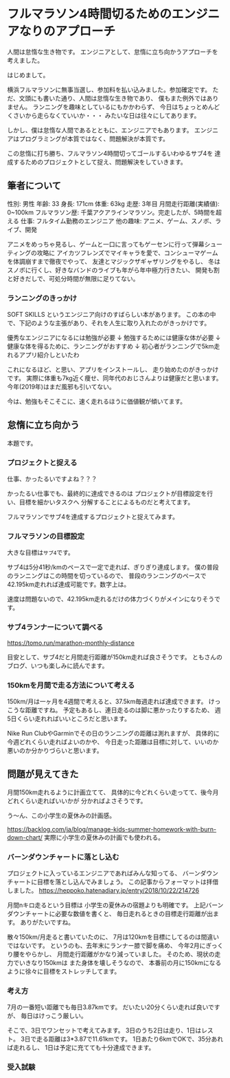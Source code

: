 # フルマラソン4時間切るためのエンジニアなりのアプローチ

人間は怠惰な生き物です。
エンジニアとして、怠惰に立ち向かうアプローチを考えました。

はじめまして。

横浜フルマラソンに無事当選し、参加料を払い込みました。参加確定です。
ただ、文頭にも書いた通り、人間は怠惰な生き物であり、
僕もまた例外ではありません。
ランニングを趣味としているにもかかわらず、
今日はちょっとめんどくさいから走らなくていいか・・・
みたいな日は往々にしてあります。

しかし、僕は怠惰な人間であるとともに、エンジニアでもあります。
エンジニアはプログラミングが本質ではなく、問題解決が本質です。

この怠惰に打ち勝ち、フルマラソン4時間切ってゴールするいわゆるサブ4を
達成するためのプロジェクトとして捉え、問題解決をしていきます。

## 筆者について

性別: 男性
年齢: 33
身長: 171cm
体重: 63kg
走歴: 3年目
月間走行距離(実績値): 0~100km
フルマラソン歴: 千葉アクアラインマラソン。完走したが、5時間を超える
仕事: フルタイム勤務のエンジニア
他の趣味: アニメ、ゲーム、スノボ、ライブ、開発

アニメをめっちゃ見るし、ゲームと一口に言ってもゲーセンに行って弾幕シューティングの攻略に
アイカツフレンズでマイキャラを愛で、コンシューマゲームを体調崩すまで徹夜でやって、
友達とマジックザギャザリングをやるし、
冬はスノボに行くし、好きなバンドのライブも年がら年中極力行きたい、
開発も割と好きだしで、可処分時間が無限に足りてない。

### ランニングのきっかけ

SOFT SKILLS というエンジニア向けのすばらしい本があります。
この本の中で、下記のような主張があり、それを人生に取り入れたのがきっかけです。

優秀なエンジニアになるには勉強が必要
↓
勉強するためには健康な体が必要
↓
健康な体を得るために、ランニングがおすすめ
↓
初心者がランニングで5km走れるアプリ紹介しといたわ

これになるほど、と思い、アプリをインストールし、
走り始めたのがきっかけです。
実際に体重も7kg近く痩せ、同年代のおじさんよりは健康だと思います。
今年(2019年)はまだ風邪も引いてない。

今は、勉強もそこそこに、速く走れるほうに価値観が傾いてます。

## 怠惰に立ち向かう

本題です。

### プロジェクトと捉える

仕事、かったるいですよね？？？

かったるい仕事でも、最終的に達成できるのは
プロジェクトが目標設定を行い、目標を細かいタスクへ
分解することによるものだと考えてます。

フルマラソンでサブ4を達成するプロジェクトと捉えてみます。

### フルマラソンの目標設定

大きな目標は`サブ4`です。

サブ4は5分41秒/kmのペースで一定で走れば、ぎりぎり達成します。
僕の普段のランニングはこの時間を切っているので、
普段のランニングのペースで42.195km走れれば達成可能です。数字上は。

速度は問題ないので、42.195km走れるだけの体力づくりがメインになりそうです。

### サブ4ランナーについて調べる

https://tomo.run/marathon-monthly-distance

目安として、サブ4だと月間走行距離が150km走れば良さそうです。
ともさんのブログ、いつも楽しみに読んでます。

### 150kmを月間で走る方法について考える

150km/月は一ヶ月を4週間で考えると、37.5km毎週走れば達成できます。
けっこうな距離ですね。
予定もあるし、連日走るのは脚に悪かったりするため、
週5日くらい走れればいいところだと思います。

Nike Run ClubやGarminでその日のランニングの距離は測れますが、
具体的に今週どれくらい走ればよいのかや、
今日走った距離は目標に対して、いいのか悪いのか分かりづらいと思います。

## 問題が見えてきた

月間150km走れるように計画立てて、
具体的に今どれくらい走ってて、後今月どれくらい走ればいいかが
分かればよさそうです。

う〜ん、この小学生の夏休みの計画感。

https://backlog.com/ja/blog/manage-kids-summer-homework-with-burn-down-chart/
実際に小学生の夏休みの計画でも使われる。

### バーンダウンチャートに落とし込む

プロジェクトに入っているエンジニアであればみんな知ってる、
バーンダウンチャートに目標を落とし込んでみましょう。
この記事からフォーマットは拝借しました。
https://heppoko.hatenadiary.jp/entry/2018/10/22/214726

月間nキロ走るという目標は
小学生の夏休みの宿題よりも明確です。
上記バーンダウンチャートに必要な数値を書くと、
毎日走れるときの目標走行距離が出ます。
ありがたいですね。

散々150km/月走ると書いていたのに、
7月は120kmを目標にしてるのは間違いではないです。
というのも、去年末にランナー膝で脚を痛め、
今年2月にぎっくり腰をやらかし、
月間走行距離がかなり減っていました。
そのため、現状の走力でいきなり150kmは
また身体を壊しそうなので、
本番前の月に150kmになるように徐々に目標をストレッチしてます。

### 考え方

7月の一番短い距離でも毎日3.87kmです。
だいたい20分くらい走れば良いですが、
毎日はけっこう厳しい。

そこで、3日でワンセットで考えてみます。
3日のうち2日は走り、1日はレスト。
3日で走る距離は3*3.87で11.61kmです。
1日あたり6kmでOKで、35分あれば走れるし、
1日は予定に充てても十分達成できます。

### 受入試験

